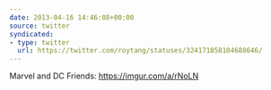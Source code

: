 ```yaml
---
date: 2013-04-16 14:46:08+00:00
source: twitter
syndicated:
- type: twitter
  url: https://twitter.com/roytang/statuses/324171858104688646/
---
```


Marvel and DC Friends: https://imgur.com/a/rNoLN